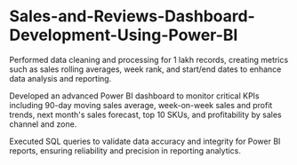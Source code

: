 # Sales-and-Reviews-Dashboard-Development-Using-Power-BI
Performed data cleaning and processing for 1 lakh records, creating metrics such as sales rolling averages, week rank, and start/end dates to enhance data analysis and reporting. 

Developed an advanced Power BI dashboard to monitor critical KPIs including 90-day moving sales average, week-on-week sales and profit trends, next month's sales forecast, top 10 SKUs, and profitability by sales channel and zone.

Executed SQL queries to validate data accuracy and integrity for Power BI reports, ensuring reliability and precision in reporting analytics.
